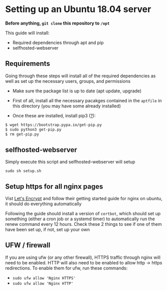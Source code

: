 # Setting up an Ubuntu 18.04 server

**Before anything, `git clone` this repository to `/opt`**

This guide will install:
 - Required dependencies through apt and pip
 - selfhosted-webserver

## Requirements

Going through these steps will install all of the required dependencies as well
as set up the necessary users, groups, and permissions

 - Make sure the package list is up to date (apt update, upgrade)

 - First of all, install all the necessary pacakges contained in the `aptfile` in
this directory (you may have some already installed)

 - Once these are installed, install pip3 ([?](https://pip.pypa.io/en/stable/installing/)):

```bash
$ wget https://bootstrap.pypa.io/get-pip.py
$ sudo python3 get-pip.py
$ rm get-pip.py
```

## selfhosted-webserver

Simply execute this script and selfhosted-webserver will setup

`sudo sh setup.sh`

## Setup https for all nginx pages

Vist [Let's Encrypt](https://letsencrypt.org/) and follow their getting started
guide for nginx on ubuntu, it should do everything automatically

Following the guide should install a version of `certbot`, which should
set up something (either a cron job or a systemd timer) to automatically run the
renew command every 12 hours. Check these 2 things to see if one of them have
been set up, if not, set up your own

## UFW / firewall

If you are using ufw (or any other firewall), HTTPS traffic through nginx will
need to be enabled. HTTP will also need to be enabled to allow http -> https
redirections. To enable them for ufw, run these commands:

 - `sudo ufw allow 'Nginx HTTPS'`
 - `sudo ufw allow 'Nginx HTTP'`
